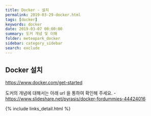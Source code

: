 ```yaml
---
title: Docker - 설치
permalink: 2019-03-29-docker.html
tags: [docker]
keywords: docker
date: 2019-03-07 00:00:00
summary: 도커 개념 및 이해
folder: meteopark_docker
sidebar: category_sidebar
search: exclude
---
```



## Docker 설치
https://www.docker.com/get-started

도커의 개념에 대해서는 아래 url 을 통하여 확인해 주세요.
    - https://www.slideshare.net/pyrasis/docker-fordummies-44424016




{% include links_detail.html %}


